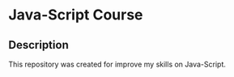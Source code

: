 # Java-Script Course

## Description 

This repository was created for improve my skills on Java-Script.

